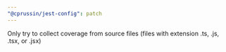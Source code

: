 ```yaml
---
"@cprussin/jest-config": patch
---
```


Only try to collect coverage from source files (files with extension .ts, .js, .tsx, or .jsx)
